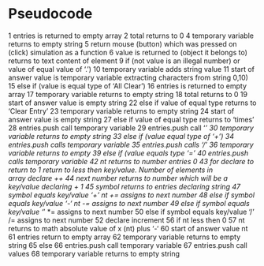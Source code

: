 # Pseudocode 

1	 entries is returned to empty array 
2	 total returns to 0 
4    temporary variable returns to empty string 
5     return mouse (button) which was pressed on (click) simulation as a function 
6     value is returned to (object it belongs to) returns to text content of element
9     if (not value is an illegal number) or value of equal value of ‘.’)
10   temporary variable adds string value 
11  start of answer value is temporary variable extracting characters from string 0,10)
15    else if (value is equal type of ‘All Clear’)
16   entries is returned to empty array 
17   temporary variable returns to empty string 
18   total returns to 0
19   start of answer value is empty string 
22   else if value of equal type returns to ‘Clear Entry’
23   temporary variable returns to empty string 
24   start of answer value is empty string 
27  else if value of equal type returns to ‘times’ 
28   entries.push call temporary variable
29     entries.push  call ‘*’
30    temporary variable returns to empty string 
33    else if (value equal type of ‘+’)
34    entries.push calls temporary variable
35    entries.push calls ‘/’
36    temporary variable returns to empty
39   else if (value equals type ‘=’
40   entries.push calls temporary variable
42    nt returns to number entries 0 
43    for declare to return to 1 return to less then key/value. Number of elements in           
            array declare ++ 
44    next number returns to number which will be a key/value declaring + 1
45     symbol returns to entries declaring string 
47   symbol equals key/value ‘+’ nt += assigns to next number 
48   else if symbol equals key/value ‘-‘ nt -= assigns to next number 
49   else if symbol equals key/value ‘*’ *= assigns to next number 
50   else if symbol equals key/value ‘/’  /= assigns to next number 
52   declare increment 
56   if nt less then 0 
57   nt returns to math absolute value of x (nt) plus ‘-‘
60   start of answer value nt 
61   entries return to empty array 
62   temporary variable returns to empty string
65    else
66    entries.push call temporary variable
67    entries.push call values 
68    temporary variable returns to empty string 

